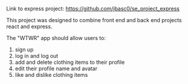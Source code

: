 Link to express project: https://github.com/jbasc0/se_project_express

This project was designed to combine front end and back end projects react and express.

The "WTWR" app should allow users to:

1. sign up
2. log in and log out
3. add and delete clothing items to their profile
4. edit their profile name and avatar
5. like and dislike clothing items
